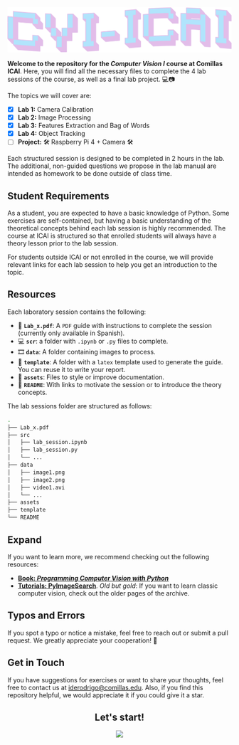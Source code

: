 <a href="https://x.com/nearcyan/status/1706914605262684394">
  <picture>
    <source media="(prefers-color-scheme: dark)" srcset="assets/cvi-icai-dark.png">
    <source media="(prefers-color-scheme: light)" srcset="assets/cvi-icai-light.png">
    <img alt="Descripción de la imagen" src="assets/cvi-icai-light.png">
  </picture>
</a>


**Welcome to the repository for the *Computer Vision I* course at Comillas ICAI**. Here, you will find all the necessary files to complete the 4 lab sessions of the course, as well as a final lab project. 💻📷

The topics we will cover are:

* [x] **Lab 1:** Camera Calibration
* [x] **Lab 2:** Image Processing
* [x] **Lab 3:** Features Extraction and Bag of Words
* [x] **Lab 4:** Object Tracking
* [ ] **Project:** 🛠️ Raspberry Pi 4 + Camera 🛠️ 

Each structured session is designed to be completed in 2 hours in the lab. The additional, non-guided questions we propose in the lab manual are intended as homework to be done outside of class time.

## Student Requirements

As a student, you are expected to have a basic knowledge of Python. Some exercises are self-contained, but having a basic understanding of the theoretical concepts behind each lab session is highly recommended. The course at ICAI is structured so that enrolled students will always have a theory lesson prior to the lab session.

For students outside ICAI or not enrolled in the course, we will provide relevant links for each lab session to help you get an introduction to the topic.

## Resources

Each laboratory session contains the following:

- 📄 **``Lab_x.pdf``**: A ``PDF`` guide with instructions to complete the session (currently only available in Spanish).
- 💻 **``scr``**: a folder with ``.ipynb`` or ``.py`` files to complete.
- 🎞️ **``data``**: A folder containing images to process.
- 📝 **``template``**: A folder with a ``latex`` template used to generate the guide. You can reuse it to write your report.
- 🧩 **``assets``**: Files to style or improve documentation.
- 📖 **``README``**: With links to motivate the session or to introduce the theory concepts.

The lab sessions folder are structured as follows:

```bash
.
├── Lab_x.pdf
├── src
│   ├── lab_session.ipynb
│   ├── lab_session.py
│   └── ...
├── data
│   ├── image1.png
│   ├── image2.png
│   ├── video1.avi
│   └── ...
├── assets
├── template
└── README
```

## Expand
If you want to learn more, we recommend checking out the following resources:

- **[Book: *Programming Computer Vision with Python*](https://github.com/Ricky-Wilson/Programming-books/blob/master/PDF/OReilly.Programming.Computer.Vision.with.Python.Jun.2012.RETAIL.eBook-ELOHiM.pdf)**
- **[Tutorials: PyImageSearch](https://pyimagesearch.com/category/tutorials/)**.  *Old but gold*: If you want to learn classic computer vision, check out the older pages of the archive.



## Typos and Errors

If you spot a typo or notice a mistake, feel free to reach out or submit a pull request. We greatly appreciate your cooperation! 🤗

## Get in Touch

If you have suggestions for exercises or want to share your thoughts, feel free to contact us at iderodrigo@comillas.edu. Also, if you find this repository helpful, we would appreciate it if you could give it a star.


<h2 align="center">Let's start!</h2>
<p align="center">
  <img src="https://media.giphy.com/media/26BGIqWh2R1fi6JDa/giphy.gif" width="300" style="margin-bottom: 20px;" />
</p>

